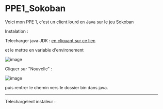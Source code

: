 # PPE1_Sokoban

Voici mon PPE 1, c'est un client lourd en Java sur le jeu Sokoban

Instalation :

Telecharger java JDK : [en cliquant sur ce lien](https://www.oracle.com/java/technologies/downloads/#jdk18-windows)

et le mettre en variable d'environement

![image](https://user-images.githubusercontent.com/78737591/166938981-2c44a0fc-228a-43a6-94d3-2e2a63f1aa2d.png)

Cliquer sur "Nouvelle" :


![image](https://user-images.githubusercontent.com/78737591/166939145-80f75ca5-e61a-40f7-b5e3-0025f3cd0f87.png)

puis rentrer le chemin vers le dossier bin dans java.

---

Telechargelent instaleur :


